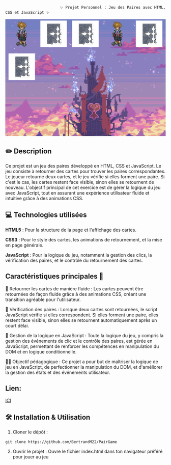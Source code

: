                             ✨ Projet Personnel : Jeu des Paires avec HTML, CSS et JavaScript ✨



 ![preview](assets/preview.png)






## ✏️ Description
Ce projet est un jeu des paires développé en HTML, CSS et JavaScript. Le jeu consiste à retourner des cartes pour trouver les paires correspondantes. Le joueur retourne deux cartes, et le jeu vérifie si elles forment une paire. Si c'est le cas, les cartes restent face visible, sinon elles se retournent de nouveau. L'objectif principal de cet exercice est de gérer la logique du jeu avec JavaScript, tout en assurant une expérience utilisateur fluide et intuitive grâce à des animations CSS.

## 💻 Technologies utilisées
**HTML5** : Pour la structure de la page et l'affichage des cartes.

**CSS3** : Pour le style des cartes, les animations de retournement, et la mise en page générale.

**JavaScript** : Pour la logique du jeu, notamment la gestion des clics, la vérification des paires, et le contrôle du retournement des cartes.
## Caractéristiques principales 🚀
🎯 Retourner les cartes de manière fluide :
Les cartes peuvent être retournées de façon fluide grâce à des animations CSS, créant une transition agréable pour l'utilisateur.

🎨 Vérification des paires :
Lorsque deux cartes sont retournées, le script JavaScript vérifie si elles correspondent. Si elles forment une paire, elles restent face visible, sinon elles se retournent automatiquement après un court délai.

🔄 Gestion de la logique en JavaScript :
Toute la logique du jeu, y compris la gestion des événements de clic et le contrôle des paires, est gérée en JavaScript, permettant de renforcer les compétences en manipulation du DOM et en logique conditionnelle.

🧑‍🏫 Objectif pédagogique :
Ce projet a pour but de maîtriser la logique de jeu en JavaScript, de perfectionner la manipulation du DOM, et d'améliorer la gestion des états et des événements utilisateur.

## Lien:

[ICI](https://pair-game-two.vercel.app/)

## 🛠️ Installation & Utilisation
1. Cloner le dépôt :


```
git clone https://github.com/BertrandM22/PairGame
```

2. Ouvrir le projet :
Ouvre le fichier index.html dans ton navigateur préféré pour jouer au jeu

